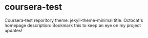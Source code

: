 # coursera-test
Coursera-test reporitory
theme: jekyll-theme-minimal
title: Octocat's homepage
description: Bookmark this to keep an eye on my project updates!
